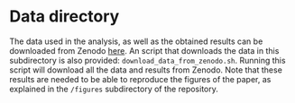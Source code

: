 # Data directory

The data used in the analysis, as well as the obtained results can be downloaded from Zenodo [here](https://zenodo.org/records/14671139). An script that
downloads the data in this subdirectory is also provided: `download_data_from_zenodo.sh`. Running this script will download
all the data and results from Zenodo. Note that these results are needed to be able to reproduce the figures of the paper, as 
explained in the `/figures` subdirectory of the repository.
